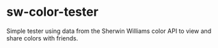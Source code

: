 # sw-color-tester
Simple tester using data from the Sherwin Williams color API to view and share colors with friends.
